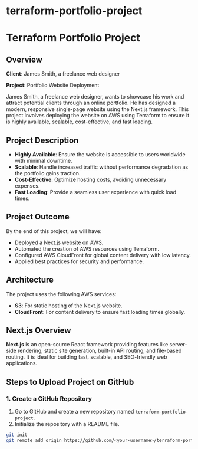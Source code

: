 # terraform-portfolio-project

# Terraform Portfolio Project

## Overview

**Client**: James Smith, a freelance web designer

**Project**: Portfolio Website Deployment

James Smith, a freelance web designer, wants to showcase his work and attract potential clients through an online portfolio. He has designed a modern, responsive single-page website using the Next.js framework. This project involves deploying the website on AWS using Terraform to ensure it is highly available, scalable, cost-effective, and fast loading.

## Project Description

- **Highly Available**: Ensure the website is accessible to users worldwide with minimal downtime.
- **Scalable**: Handle increased traffic without performance degradation as the portfolio gains traction.
- **Cost-Effective**: Optimize hosting costs, avoiding unnecessary expenses.
- **Fast Loading**: Provide a seamless user experience with quick load times.

## Project Outcome

By the end of this project, we will have:
- Deployed a Next.js website on AWS.
- Automated the creation of AWS resources using Terraform.
- Configured AWS CloudFront for global content delivery with low latency.
- Applied best practices for security and performance.

## Architecture

The project uses the following AWS services:
- **S3**: For static hosting of the Next.js website.
- **CloudFront**: For content delivery to ensure fast loading times globally.

## Next.js Overview

**Next.js** is an open-source React framework providing features like server-side rendering, static site generation, built-in API routing, and file-based routing. It is ideal for building fast, scalable, and SEO-friendly web applications.

## Steps to Upload Project on GitHub

### 1. Create a GitHub Repository

1. Go to GitHub and create a new repository named `terraform-portfolio-project`.
2. Initialize the repository with a README file.

```sh
git init
git remote add origin https://github.com/<your-username>/terraform-portfolio-project.git

